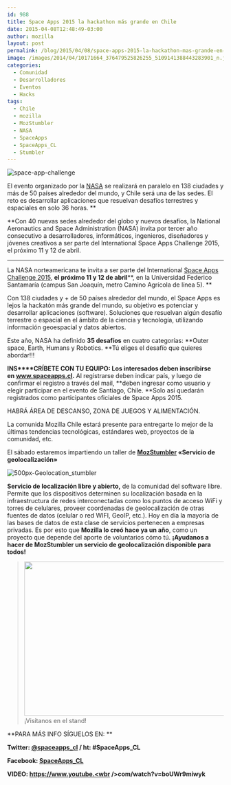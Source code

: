 ```yaml
---
id: 988
title: Space Apps 2015 la hackathon más grande en Chile
date: 2015-04-08T12:48:49-03:00
author: mozilla
layout: post
permalink: /blog/2015/04/08/space-apps-2015-la-hackathon-mas-grande-en-chile/
image: /images/2014/04/10171664_376479525826255_5109141388443283901_n.jpg
categories:
  - Comunidad
  - Desarrolladores
  - Eventos
  - Hacks
tags:
  - Chile
  - mozilla
  - MozStumbler
  - NASA
  - SpaceApps
  - SpaceApps_CL
  - Stumbler
---
```

<img class="aligncenter wp-image-989 size-large" src="/images/2015/04/space-app-challenge-600x287.png" alt="space-app-challenge" width="600" height="287" data-id="989" srcset="/images/2015/04/space-app-challenge-600x287.png 600w, /images/2015/04/space-app-challenge-252x120.png 252w, /images/2015/04/space-app-challenge.png 843w" sizes="(max-width: 600px) 100vw, 600px" />

El evento organizado por la <a href="http://www.nasa.gov/" target="_blank" rel="noopener noreferrer">NASA</a> se realizará en paralelo en 138 ciudades y más de 50 países alrededor del mundo, y Chile será una de las sedes. El reto es desarrollar aplicaciones que resuelvan desafíos terrestres y espaciales en solo 36 horas. **  
<!--more-->**Con 40 nuevas sedes alrededor del globo y nuevos desafíos, la National Aeronautics and Space Administration (NASA) invita por tercer año consecutivo a desarrolladores, informáticos, ingenieros, diseñadores y jóvenes creativos a ser parte del International Space Apps Challenge 2015, el próximo 11 y 12 de abril. 

****

La NASA norteamericana te invita a ser parte del International <a href="https://2015.spaceappschallenge.org/" target="_blank" rel="noopener noreferrer">Space Apps Challenge 2015</a>, **el próximo 11 y 12 de abril****, en la Universidad Federico Santamaría (campus San Joaquín, metro Camino Agrícola de línea 5). **

Con 138 ciudades y + de 50 países alrededor del mundo, el Space Apps es lejos la hackatón más grande del mundo, su objetivo es potenciar y desarrollar aplicaciones (software). Soluciones que resuelvan algún desafío terrestre o espacial en el ámbito de la ciencia y tecnología, utilizando información geoespacial y datos abiertos.

Este año, NASA ha definido **35 desafíos** en cuatro categorías: **Outer space, Earth, Humans y Robotics. **Tú eliges el desafío que quieres abordar!!!

**INS****CRÍBETE CON TU EQUIPO: Los interesados deben inscribirse en **<a href="http://www.spaceapps.cl/" target="_blank" rel="noopener noreferrer"><b>www.spaceapps.cl</b></a>**.** Al registrarse deben indicar país, y luego de confirmar el registro a través del mail, **deben ingresar como usuario y elegir participar en el evento de Santiago, Chile. **Solo así quedarán registrados como participantes oficiales de Space Apps 2015.

HABRÁ ÁREA DE DESCANSO, ZONA DE JUEGOS Y ALIMENTACIÓN.

La comunida Mozilla Chile estará presente para entregarte lo mejor de la últimas tendencias tecnológicas, estándares web, proyectos de la comunidad, etc.

El sábado estaremos impartiendo un taller de **<a href="https://location.services.mozilla.com/" target="_blank" rel="noopener noreferrer">MozStumbler</a> «Servicio de geolocalización»**

<img class="alignleft wp-image-991 size-medium" src="/images/2015/04/500px-Geolocation_stumbler-252x107.png" alt="500px-Geolocation_stumbler" width="252" height="107" data-id="991" srcset="/images/2015/04/500px-Geolocation_stumbler-252x107.png 252w, /images/2015/04/500px-Geolocation_stumbler.png 500w" sizes="(max-width: 252px) 100vw, 252px" /> 

**Servicio de localización libre y abierto,** de la comunidad del software libre. Permite que los dispositivos determinen su localización basada en la infraestructura de redes interconectadas como los puntos de acceso WiFi y torres de celulares, proveer coordenadas de geolocalización de otras fuentes de datos (celular o red WIFI, GeoIP, etc.). Hoy en día la mayoría de las bases de datos de esta clase de servicios pertenecen a empresas privadas. Es por esto que **Mozilla lo creó hace ya un año**, como un proyecto que depende del aporte de voluntarios cómo tú. **¡Ayudanos a hacer de MozStumbler un servicio de geolocalización disponible para todos!**

> [<img class="aligncenter size-full wp-image-979" src="/images/2015/03/13862857324_0178851b4e_z.jpg" alt="" width="640" height="359" data-id="979" srcset="/images/2015/03/13862857324_0178851b4e_z.jpg 640w, /images/2015/03/13862857324_0178851b4e_z-252x141.jpg 252w, /images/2015/03/13862857324_0178851b4e_z-600x337.jpg 600w" sizes="(max-width: 640px) 100vw, 640px" />](/images/2015/03/13862857324_0178851b4e_z.jpg)¡Visítanos en el stand!

**PARA MÁS INFO SÍGUELOS EN: **

**Twitter: **<a href="https://www.twitter.com/SpaceApps_CL" target="_blank" rel="noopener noreferrer"><b>@spaceapps_cl</b></a>** / ht: #SpaceApps_CL**

**Facebook: <a href="http://www.facebook.com/SpaceappsCL" target="_blank" rel="noopener noreferrer">SpaceApps_CL</a>**

**VIDEO: <a href="https://www.youtube.com/watch?v=boUWr9miwyk" target="_blank" rel="noopener noreferrer">https://www.youtube.<wbr />com/watch?v=boUWr9miwyk</a>**